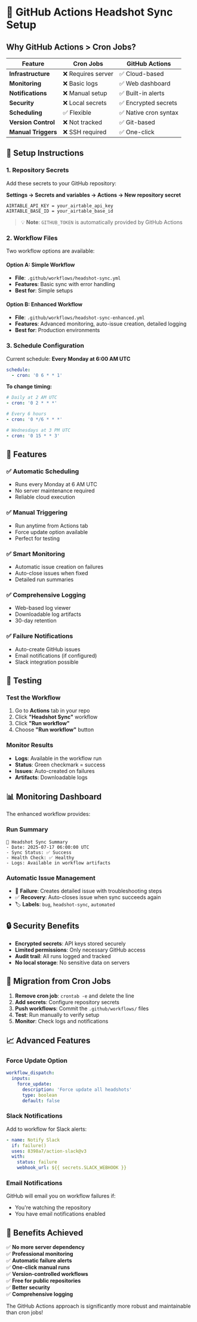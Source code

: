 # 🚀 GitHub Actions Headshot Sync Setup

## Why GitHub Actions > Cron Jobs?

| Feature | Cron Jobs | GitHub Actions |
|---------|-----------|----------------|
| **Infrastructure** | ❌ Requires server | ✅ Cloud-based |
| **Monitoring** | ❌ Basic logs | ✅ Web dashboard |
| **Notifications** | ❌ Manual setup | ✅ Built-in alerts |
| **Security** | ❌ Local secrets | ✅ Encrypted secrets |
| **Scheduling** | ✅ Flexible | ✅ Native cron syntax |
| **Version Control** | ❌ Not tracked | ✅ Git-based |
| **Manual Triggers** | ❌ SSH required | ✅ One-click |

## 🔧 Setup Instructions

### 1. Repository Secrets

Add these secrets to your GitHub repository:

**Settings → Secrets and variables → Actions → New repository secret**

```
AIRTABLE_API_KEY = your_airtable_api_key
AIRTABLE_BASE_ID = your_airtable_base_id
```

> 💡 **Note**: `GITHUB_TOKEN` is automatically provided by GitHub Actions

### 2. Workflow Files

Two workflow options are available:

#### Option A: Simple Workflow
- **File**: `.github/workflows/headshot-sync.yml`
- **Features**: Basic sync with error handling
- **Best for**: Simple setups

#### Option B: Enhanced Workflow  
- **File**: `.github/workflows/headshot-sync-enhanced.yml`
- **Features**: Advanced monitoring, auto-issue creation, detailed logging
- **Best for**: Production environments

### 3. Schedule Configuration

Current schedule: **Every Monday at 6:00 AM UTC**

```yaml
schedule:
  - cron: '0 6 * * 1'
```

**To change timing:**
```yaml
# Daily at 2 AM UTC
- cron: '0 2 * * *'

# Every 6 hours
- cron: '0 */6 * * *'

# Wednesdays at 3 PM UTC
- cron: '0 15 * * 3'
```

## 🎯 Features

### ✅ **Automatic Scheduling**
- Runs every Monday at 6 AM UTC
- No server maintenance required
- Reliable cloud execution

### ✅ **Manual Triggering**
- Run anytime from Actions tab
- Force update option available
- Perfect for testing

### ✅ **Smart Monitoring**
- Automatic issue creation on failures
- Auto-close issues when fixed
- Detailed run summaries

### ✅ **Comprehensive Logging**
- Web-based log viewer
- Downloadable log artifacts
- 30-day retention

### ✅ **Failure Notifications**
- Auto-create GitHub issues
- Email notifications (if configured)
- Slack integration possible

## 🧪 Testing

### Test the Workflow
1. Go to **Actions** tab in your repo
2. Click **"Headshot Sync"** workflow
3. Click **"Run workflow"**
4. Choose **"Run workflow"** button

### Monitor Results
- **Logs**: Available in the workflow run
- **Status**: Green checkmark = success
- **Issues**: Auto-created on failures
- **Artifacts**: Downloadable logs

## 📊 Monitoring Dashboard

The enhanced workflow provides:

### Run Summary
```
📸 Headshot Sync Summary
- Date: 2025-07-17 06:00:00 UTC
- Sync Status: ✅ Success
- Health Check: ✅ Healthy
- Logs: Available in workflow artifacts
```

### Automatic Issue Management
- 🚨 **Failure**: Creates detailed issue with troubleshooting steps
- ✅ **Recovery**: Auto-closes issue when sync succeeds again
- 🏷️ **Labels**: `bug`, `headshot-sync`, `automated`

## 🔒 Security Benefits

- **Encrypted secrets**: API keys stored securely
- **Limited permissions**: Only necessary GitHub access
- **Audit trail**: All runs logged and tracked
- **No local storage**: No sensitive data on servers

## 🚀 Migration from Cron Jobs

1. **Remove cron job**: `crontab -e` and delete the line
2. **Add secrets**: Configure repository secrets
3. **Push workflows**: Commit the `.github/workflows/` files
4. **Test**: Run manually to verify setup
5. **Monitor**: Check logs and notifications

## 📈 Advanced Features

### Force Update Option
```yaml
workflow_dispatch:
  inputs:
    force_update:
      description: 'Force update all headshots'
      type: boolean
      default: false
```

### Slack Notifications
Add to workflow for Slack alerts:
```yaml
- name: Notify Slack
  if: failure()
  uses: 8398a7/action-slack@v3
  with:
    status: failure
    webhook_url: ${{ secrets.SLACK_WEBHOOK }}
```

### Email Notifications
GitHub will email you on workflow failures if:
- You're watching the repository
- You have email notifications enabled

## 🎉 Benefits Achieved

✅ **No more server dependency**  
✅ **Professional monitoring**  
✅ **Automatic failure alerts**  
✅ **One-click manual runs**  
✅ **Version-controlled workflows**  
✅ **Free for public repositories**  
✅ **Better security**  
✅ **Comprehensive logging**  

The GitHub Actions approach is significantly more robust and maintainable than cron jobs!
